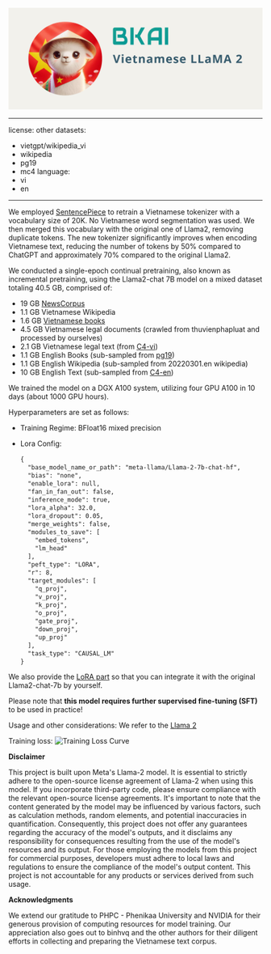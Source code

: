 <p align="center">
    <br>
    <img src="banner.png" width="800"/>
    <br>
</p>


---
license: other
datasets:
- vietgpt/wikipedia_vi
- wikipedia
- pg19
- mc4
language:
- vi
- en
---

We employed [SentencePiece](https://github.com/google/sentencepiece) to retrain a Vietnamese tokenizer with a vocabulary size of 20K. No Vietnamese word segmentation was used. We then merged this vocabulary with the original one of Llama2, removing duplicate tokens.
The new tokenizer significantly improves when encoding Vietnamese text, reducing the number of tokens by 50% compared to ChatGPT and approximately 70% compared to the original Llama2.

We conducted a single-epoch continual pretraining, also known as incremental pretraining, using the Llama2-chat 7B model on a mixed dataset totaling 40.5 GB, comprised of:
- 19 GB [NewsCorpus](https://github.com/binhvq/news-corpus)
- 1.1 GB Vietnamese Wikipedia
- 1.6 GB [Vietnamese books](https://www.kaggle.com/datasets/iambestfeeder/10000-vietnamese-books)
- 4.5 GB Vietnamese legal documents (crawled from thuvienphapluat and processed by ourselves)
- 2.1 GB Vietnamese legal text (from [C4-vi](https://huggingface.co/datasets/c4))
- 1.1 GB English Books (sub-sampled from [pg19](https://huggingface.co/datasets/pg19))
- 1.1 GB English Wikipedia (sub-sampled from 20220301.en wikipedia)
- 10 GB English Text (sub-sampled from [C4-en](https://huggingface.co/datasets/c4))

We trained the model on a DGX A100 system, utilizing four GPU A100 in 10 days (about 1000 GPU hours). 

Hyperparameters are set as follows:
- Training Regime: BFloat16 mixed precision
- Lora Config: 
  
  ```
  {
    "base_model_name_or_path": "meta-llama/Llama-2-7b-chat-hf",
    "bias": "none",
    "enable_lora": null,
    "fan_in_fan_out": false,
    "inference_mode": true,
    "lora_alpha": 32.0,
    "lora_dropout": 0.05,
    "merge_weights": false,
    "modules_to_save": [
      "embed_tokens",
      "lm_head"
    ],
    "peft_type": "LORA",
    "r": 8,
    "target_modules": [
      "q_proj",
      "v_proj",
      "k_proj",
      "o_proj",
      "gate_proj",
      "down_proj",
      "up_proj"
    ],
    "task_type": "CAUSAL_LM"
  }
  
  ```

We also provide the [LoRA part](https://huggingface.co/bkai-foundation-models/vietnamese-llama2-7b-40GB/tree/main/pt_lora_model) so that you can integrate it with the original Llama2-chat-7b by yourself.

Please note that **this model requires further supervised fine-tuning (SFT)** to be used in practice!

Usage and other considerations: We refer to the [Llama 2](https://github.com/facebookresearch/llama)

Training loss:
<img src="figure/training_loss.png" alt="Training Loss Curve"/>

**Disclaimer**

This project is built upon Meta's Llama-2 model. It is essential to strictly adhere to the open-source license agreement of Llama-2 when using this model. If you incorporate third-party code, please ensure compliance with the relevant open-source license agreements.
It's important to note that the content generated by the model may be influenced by various factors, such as calculation methods, random elements, and potential inaccuracies in quantification. Consequently, this project does not offer any guarantees regarding the accuracy of the model's outputs, and it disclaims any responsibility for consequences resulting from the use of the model's resources and its output.
For those employing the models from this project for commercial purposes, developers must adhere to local laws and regulations to ensure the compliance of the model's output content. This project is not accountable for any products or services derived from such usage.

**Acknowledgments**

We extend our gratitude to PHPC - Phenikaa University and NVIDIA for their generous provision of computing resources for model training. Our appreciation also goes out to binhvq and the other authors for their diligent efforts in collecting and preparing the Vietnamese text corpus.

